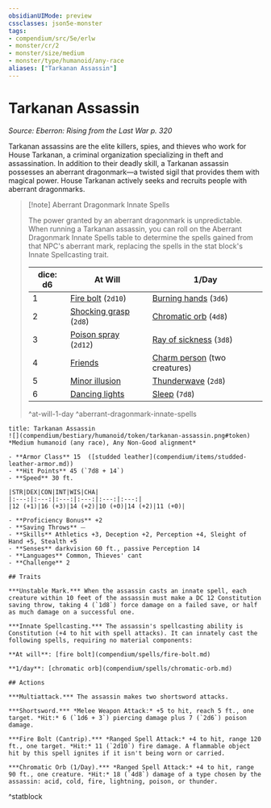 ```yaml
---
obsidianUIMode: preview
cssclasses: json5e-monster
tags:
- compendium/src/5e/erlw
- monster/cr/2
- monster/size/medium
- monster/type/humanoid/any-race
aliases: ["Tarkanan Assassin"]
---
```

# Tarkanan Assassin
*Source: Eberron: Rising from the Last War p. 320*  

Tarkanan assassins are the elite killers, spies, and thieves who work for House Tarkanan, a criminal organization specializing in theft and assassination. In addition to their deadly skill, a Tarkanan assassin possesses an aberrant dragonmark—a twisted sigil that provides them with magical power. House Tarkanan actively seeks and recruits people with aberrant dragonmarks.

> [!note] Aberrant Dragonmark Innate Spells
> 
> The power granted by an aberrant dragonmark is unpredictable. When running a Tarkanan assassin, you can roll on the Aberrant Dragonmark Innate Spells table to determine the spells gained from that NPC's aberrant mark, replacing the spells in the stat block's Innate Spellcasting trait.
> 
> | dice: d6 | At Will | 1/Day |
> |----------|---------|-------|
> | 1 | [Fire bolt](compendium/spells/fire-bolt.md) (`2d10`) | [Burning hands](compendium/spells/burning-hands.md) (`3d6`) |
> | 2 | [Shocking grasp](compendium/spells/shocking-grasp.md) (`2d8`) | [Chromatic orb](compendium/spells/chromatic-orb.md) (`4d8`) |
> | 3 | [Poison spray](compendium/spells/poison-spray.md) (`2d12`) | [Ray of sickness](compendium/spells/ray-of-sickness.md) (`3d8`) |
> | 4 | [Friends](compendium/spells/friends.md) | [Charm person](compendium/spells/charm-person.md) (two creatures) |
> | 5 | [Minor illusion](compendium/spells/minor-illusion.md) | [Thunderwave](compendium/spells/thunderwave.md) (`2d8`) |
> | 6 | [Dancing lights](compendium/spells/dancing-lights.md) | [Sleep](compendium/spells/sleep.md) (`7d8`) |
> ^at-will-1-day
^aberrant-dragonmark-innate-spells

```ad-statblock
title: Tarkanan Assassin
![](compendium/bestiary/humanoid/token/tarkanan-assassin.png#token)
*Medium humanoid (any race), Any Non-Good alignment*

- **Armor Class** 15  ([studded leather](compendium/items/studded-leather-armor.md))
- **Hit Points** 45 (`7d8 + 14`)
- **Speed** 30 ft.

|STR|DEX|CON|INT|WIS|CHA|
|:---:|:---:|:---:|:---:|:---:|:---:|
|12 (+1)|16 (+3)|14 (+2)|10 (+0)|14 (+2)|11 (+0)|

- **Proficiency Bonus** +2
- **Saving Throws** ⏤
- **Skills** Athletics +3, Deception +2, Perception +4, Sleight of Hand +5, Stealth +5
- **Senses** darkvision 60 ft., passive Perception 14
- **Languages** Common, Thieves' cant
- **Challenge** 2

## Traits

***Unstable Mark.*** When the assassin casts an innate spell, each creature within 10 feet of the assassin must make a DC 12 Constitution saving throw, taking 4 (`1d8`) force damage on a failed save, or half as much damage on a successful one.

***Innate Spellcasting.*** The assassin's spellcasting ability is Constitution (+4 to hit with spell attacks). It can innately cast the following spells, requiring no material components:

**At will**: [fire bolt](compendium/spells/fire-bolt.md)

**1/day**: [chromatic orb](compendium/spells/chromatic-orb.md)

## Actions

***Multiattack.*** The assassin makes two shortsword attacks.

***Shortsword.*** *Melee Weapon Attack:* +5 to hit, reach 5 ft., one target. *Hit:* 6 (`1d6 + 3`) piercing damage plus 7 (`2d6`) poison damage.

***Fire Bolt (Cantrip).*** *Ranged Spell Attack:* +4 to hit, range 120 ft., one target. *Hit:* 11 (`2d10`) fire damage. A flammable object hit by this spell ignites if it isn't being worn or carried.

***Chromatic Orb (1/Day).*** *Ranged Spell Attack:* +4 to hit, range 90 ft., one creature. *Hit:* 18 (`4d8`) damage of a type chosen by the assassin: acid, cold, fire, lightning, poison, or thunder.
```
^statblock